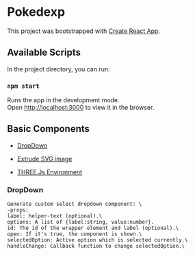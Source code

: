# Pokedexp

This project was bootstrapped with [Create React App](https://github.com/facebook/create-react-app).

## Available Scripts

In the project directory, you can run:

### `npm start`

Runs the app in the development mode.\
Open [http://localhost:3000](http://localhost:3000) to view it in the browser.

## Basic Components

- [DropDown](#dropdown)

- [Extrude SVG image](#extrude-svg-image)

- [THREE.Js Environment](#three.js-environment)

### DropDown

    Generate custom select dropdown component: \
    -props:
    label: helper-text (optional).\
    options: A list of {label:string, value:number}.
    id: The id of the wrapper element and label (optional).\
    open: If it's true, the component is shown.\ 
    selectedOption: Active option which is selected currently.\
    handleChange: Callback function to change selectedOption.\